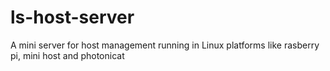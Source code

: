 # ls-host-server
A mini server for host management running in Linux platforms like rasberry pi, mini host and photonicat
